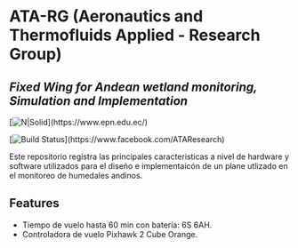 # ATA-RG (Aeronautics and Thermofluids Applied - Research Group)
## _Fixed Wing for Andean wetland monitoring, Simulation and Implementation_

[![N|Solid]([[https://cldup.com/dTxpPi9lDf.thumb.png](https://scontent.fuio32-1.fna.fbcdn.net/v/t39.30808-6/301787026_507149244746406_646804648886476716_n.png?_nc_cat=110&ccb=1-7&_nc_sid=efb6e6&_nc_eui2=AeFVIWz6yLdzC8LEpXus67OeiaMAHECULGOJowAcQJQsY-r0cZ89F5DP92mtBGmFsWKGSZp2B5yX7grlbOjcb7Y7&_nc_ohc=ky_wvbx3-LkAX9SheM2&_nc_ht=scontent.fuio32-1.fna&oh=00_AfCBjlU9pPm2XZiZpk2P5mLu90ODrNx2Cnc1Qu2_clHBVw&oe=65E5FA96](https://www.epn.edu.ec/wp-content/uploads/2023/12/logo-epn-web.svg)))](https://www.epn.edu.ec/)

[![Build Status]([https://travis-ci.org/joemccann/dillinger.svg?branch=master](https://scontent.fuio32-1.fna.fbcdn.net/v/t39.30808-6/301787026_507149244746406_646804648886476716_n.png?_nc_cat=110&ccb=1-7&_nc_sid=efb6e6&_nc_eui2=AeFVIWz6yLdzC8LEpXus67OeiaMAHECULGOJowAcQJQsY-r0cZ89F5DP92mtBGmFsWKGSZp2B5yX7grlbOjcb7Y7&_nc_ohc=ky_wvbx3-LkAX9SheM2&_nc_ht=scontent.fuio32-1.fna&oh=00_AfCBjlU9pPm2XZiZpk2P5mLu90ODrNx2Cnc1Qu2_clHBVw&oe=65E5FA96))](https://www.facebook.com/ATAResearch)

Este repositorio registra las principales caracteristicas a nivel de hardware y software utilizados para el diseño e implementaicón de un plane utlizado en el monitoreo de humedales andinos.

## Features

- Tiempo de vuelo hasta 60 min con batería: 6S 6AH.
- Controladora de vuelo Pixhawk 2 Cube Orange.
